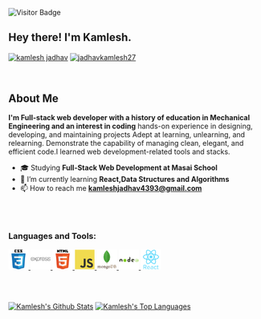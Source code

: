 ![Visitor Badge](https://visitor-badge.laobi.icu/badge?page_id=Kjadhav4393.visitor-badge)
<h2> Hey there! I'm Kamlesh.</h2>
<p align="left">
<a href="https://www.linkedin.com/in/kamlesh-jadhav-447373193/" target="blank"><img align="center" src="https://raw.githubusercontent.com/rahuldkjain/github-profile-readme-generator/master/src/images/icons/Social/linked-in-alt.svg" alt="kamlesh jadhav" height="30" width="40" /></a>
 <a href="https://twitter.com/jadhavkamlesh27" target="blank"><img align="center" src="https://raw.githubusercontent.com/rahuldkjain/github-profile-readme-generator/master/src/images/icons/Social/twitter.svg" alt="jadhavkamlesh27" height="30" width="40" /></a>
</p>
<br/>

## About Me
**I'm Full-stack web developer with a history of education in Mechanical Engineering and an interest in coding** hands-on experience in designing, developing, and maintaining projects Adept at learning, unlearning, and relearning. 
Demonstrate the capability of managing clean, elegant, and efficient code.I learned web development-related tools and stacks.
- 🎓 Studying **Full-Stack Web Development at Masai School**
- 🌱 I’m currently learning **React,Data Structures and Algorithms**
- 📫 How to reach me **kamleshjadhav4393@gmail.com**
<br/>
<br/>
  
 <h3 align="left">Languages and Tools:</h3>
<p align="left"> <a href="https://www.w3schools.com/css/" target="_blank" rel="noreferrer"> <img src="https://raw.githubusercontent.com/devicons/devicon/master/icons/css3/css3-original-wordmark.svg" alt="css3" width="40" height="40"/> </a> <a href="https://expressjs.com" target="_blank" rel="noreferrer"> <img src="https://raw.githubusercontent.com/devicons/devicon/master/icons/express/express-original-wordmark.svg" alt="express" width="40" height="40"/> </a> <a href="https://www.w3.org/html/" target="_blank" rel="noreferrer"> <img src="https://raw.githubusercontent.com/devicons/devicon/master/icons/html5/html5-original-wordmark.svg" alt="html5" width="40" height="40"/> </a> <a href="https://developer.mozilla.org/en-US/docs/Web/JavaScript" target="_blank" rel="noreferrer"> <img src="https://raw.githubusercontent.com/devicons/devicon/master/icons/javascript/javascript-original.svg" alt="javascript" width="40" height="40"/> </a> <a href="https://www.mongodb.com/" target="_blank" rel="noreferrer"> <img src="https://raw.githubusercontent.com/devicons/devicon/master/icons/mongodb/mongodb-original-wordmark.svg" alt="mongodb" width="40" height="40"/> </a> <a href="https://nodejs.org" target="_blank" rel="noreferrer"> <img src="https://raw.githubusercontent.com/devicons/devicon/master/icons/nodejs/nodejs-original-wordmark.svg" alt="nodejs" width="40" height="40"/> </a> <a href="https://reactjs.org/" target="_blank" rel="noreferrer"> <img src="https://raw.githubusercontent.com/devicons/devicon/master/icons/react/react-original-wordmark.svg" alt="react" width="40" height="40"/> </a> </p>

 </br>

 </br>
 
  <a href="https://github.com/Kjadhav4393/github-readme-stats"><img alt="Kamlesh's Github Stats" src="https://github-readme-stats.vercel.app/api?username=Kjadhav4393&show_icons=true&count_private=true&theme=react&hide_border=true&bg_color=0D1117" /></a>
  <a href="https://github.com/Kjadhav4393/github-readme-stats"><img alt="Kamlesh's Top Languages" src="https://github-readme-stats.vercel.app/api/top-langs/?username=Kjadhav4393&langs_count=8&count_private=true&layout=compact&theme=react&hide_border=true&bg_color=0D1117" /></a>
  </br>


  





